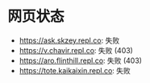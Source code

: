 # 网页状态
- https://ask.skzey.repl.co: 失败
- https://v.chavir.repl.co: 失败 (403)
- https://aro.flinthill.repl.co: 失败 (403)
- https://tote.kaikaixin.repl.co: 失败
